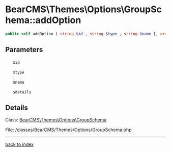# BearCMS\Themes\Options\GroupSchema::addOption

```php
public self addOption ( string $id , string $type , string $name [, array $details = [] ] )
```

## Parameters

&nbsp;&nbsp;&nbsp;&nbsp;&nbsp;&nbsp;`$id`

&nbsp;&nbsp;&nbsp;&nbsp;&nbsp;&nbsp;`$type`

&nbsp;&nbsp;&nbsp;&nbsp;&nbsp;&nbsp;`$name`

&nbsp;&nbsp;&nbsp;&nbsp;&nbsp;&nbsp;`$details`

## Details

Class: [BearCMS\Themes\Options\GroupSchema](bearcms.themes.options.groupschema.class.md)

File: /classes/BearCMS/Themes/Options/GroupSchema.php

---

[back to index](index.md)


